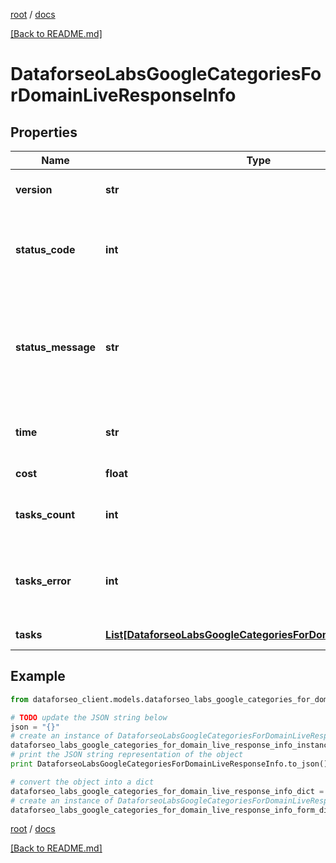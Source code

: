 [root](./../ "root") / [docs](./ "docs")

[[Back to README.md]](./../README.md "[Back to README.md]")

# DataforseoLabsGoogleCategoriesForDomainLiveResponseInfo

## Properties

Name | Type | Description | Notes
------------ | ------------- | ------------- | -------------
**version** | **str** | the current version of the API | [optional]
**status_code** | **int** | general status code you can find the full list of the response codes here | [optional]
**status_message** | **str** | general informational message you can find the full list of general informational messages here | [optional]
**time** | **str** | total execution time, seconds | [optional]
**cost** | **float** | total tasks cost, USD | [optional]
**tasks_count** | **int** | the number of tasks in the tasks array | [optional]
**tasks_error** | **int** | the number of tasks in the tasks array returned with an error | [optional]
**tasks** | [**List[DataforseoLabsGoogleCategoriesForDomainLiveTaskInfo]**](DataforseoLabsGoogleCategoriesForDomainLiveTaskInfo.md) | array of tasks | [optional]

## Example

```python
from dataforseo_client.models.dataforseo_labs_google_categories_for_domain_live_response_info import DataforseoLabsGoogleCategoriesForDomainLiveResponseInfo

# TODO update the JSON string below
json = "{}"
# create an instance of DataforseoLabsGoogleCategoriesForDomainLiveResponseInfo from a JSON string
dataforseo_labs_google_categories_for_domain_live_response_info_instance = DataforseoLabsGoogleCategoriesForDomainLiveResponseInfo.from_json(json)
# print the JSON string representation of the object
print DataforseoLabsGoogleCategoriesForDomainLiveResponseInfo.to_json()

# convert the object into a dict
dataforseo_labs_google_categories_for_domain_live_response_info_dict = dataforseo_labs_google_categories_for_domain_live_response_info_instance.to_dict()
# create an instance of DataforseoLabsGoogleCategoriesForDomainLiveResponseInfo from a dict
dataforseo_labs_google_categories_for_domain_live_response_info_form_dict = dataforseo_labs_google_categories_for_domain_live_response_info.from_dict(dataforseo_labs_google_categories_for_domain_live_response_info_dict)
```

  

[root](./../ "root") / [docs](./ "docs")

[[Back to README.md]](./../README.md "[Back to README.md]")